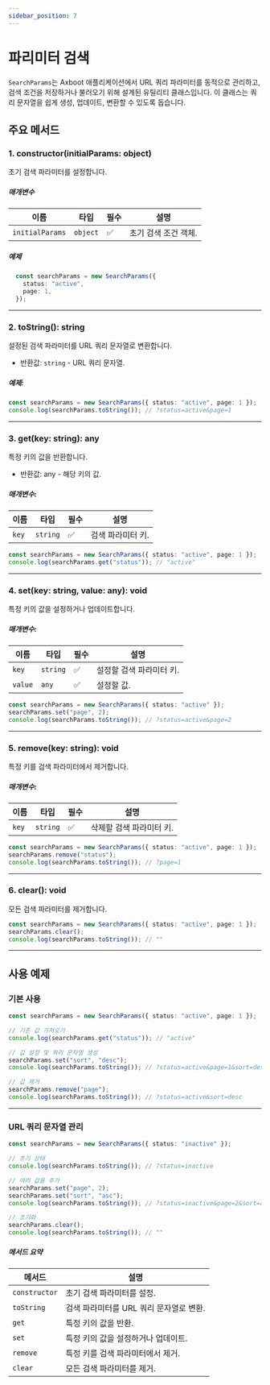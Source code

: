 ```yaml
---
sidebar_position: 7
---
```


# 파리미터 검색

`SearchParams`는 Axboot 애플리케이션에서 URL 쿼리 파라미터를 동적으로 관리하고, 검색 조건을 저장하거나 불러오기 위해 설계된 유틸리티 클래스입니다. 이 클래스는 쿼리 문자열을 쉽게 생성, 업데이트, 변환할 수 있도록 돕습니다.

## 주요 메서드

### 1. constructor(initialParams: object)

초기 검색 파라미터를 설정합니다.

##### 매개변수

| 이름           | 타입      | 필수 | 설명                                    |
  |----------------|-----------|------|-----------------------------------------|
| `initialParams`| `object`  | ✅   | 초기 검색 조건 객체.                     |

##### 예제

```typescript
  const searchParams = new SearchParams({
    status: "active",
    page: 1,
  });
```

---

### 2. toString(): string

설정된 검색 파라미터를 URL 쿼리 문자열로 변환합니다.

- 반환값: `string` - URL 쿼리 문자열.

##### 예제:
```typescript
const searchParams = new SearchParams({ status: "active", page: 1 });
console.log(searchParams.toString()); // ?status=active&page=1
```

---
### 3. get(key: string): any

특정 키의 값을 반환합니다.
- 반환값: any - 해당 키의 값.

##### 매개변수:
|이름	|타입	|필수	|설명|
|---|---|---|---|
|`key`	|`string`	|✅	|검색 파라미터 키.|

```typescript
const searchParams = new SearchParams({ status: "active", page: 1 });
console.log(searchParams.get("status")); // "active"
```
---

### 4. set(key: string, value: any): void

특정 키의 값을 설정하거나 업데이트합니다.

##### 매개변수:
|이름	|타입	|필수	|설명|
|---|---|---|---|
|`key`	|`string`	|✅	|설정할 검색 파라미터 키.|
|`value`	|`any`	|✅	|설정할 값.|

```typescript
const searchParams = new SearchParams({ status: "active" });
searchParams.set("page", 2);
console.log(searchParams.toString()); // ?status=active&page=2
```

---
### 5. remove(key: string): void

특정 키를 검색 파라미터에서 제거합니다.

##### 매개변수:
|이름	|타입	|필수	|설명|
|---|---|---|---|
|`key`	|`string`	|✅	|삭제할 검색 파라미터 키.|

```typescript
const searchParams = new SearchParams({ status: "active", page: 1 });
searchParams.remove("status");
console.log(searchParams.toString()); // ?page=1
```

---
### 6. clear(): void

모든 검색 파라미터를 제거합니다.

```typescript
const searchParams = new SearchParams({ status: "active", page: 1 });
searchParams.clear();
console.log(searchParams.toString()); // ""
```

---

## 사용 예제

### 기본 사용

```typescript
const searchParams = new SearchParams({ status: "active", page: 1 });

// 기존 값 가져오기
console.log(searchParams.get("status")); // "active"

// 값 설정 및 쿼리 문자열 생성
searchParams.set("sort", "desc");
console.log(searchParams.toString()); // ?status=active&page=1&sort=desc

// 값 제거
searchParams.remove("page");
console.log(searchParams.toString()); // ?status=active&sort=desc
```

---

### URL 쿼리 문자열 관리

```typescript
const searchParams = new SearchParams({ status: "inactive" });

// 초기 상태
console.log(searchParams.toString()); // ?status=inactive

// 여러 값을 추가
searchParams.set("page", 2);
searchParams.set("sort", "asc");
console.log(searchParams.toString()); // ?status=inactive&page=2&sort=asc

// 초기화
searchParams.clear();
console.log(searchParams.toString()); // ""
```

##### 메서드 요약
| 메서드        | 설명                                     |
|---------------|------------------------------------------|
| `constructor` | 초기 검색 파라미터를 설정.               |
| `toString`    | 검색 파라미터를 URL 쿼리 문자열로 변환.   |
| `get`         | 특정 키의 값을 반환.                     |
| `set`         | 특정 키의 값을 설정하거나 업데이트.       |
| `remove`      | 특정 키를 검색 파라미터에서 제거.         |
| `clear`       | 모든 검색 파라미터를 제거.               |

